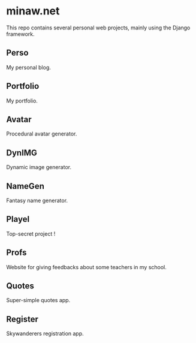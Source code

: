 # minaw.net

This repo contains several personal web projects, mainly using the Django framework.

## Perso

My personal blog.

## Portfolio

My portfolio.

## Avatar

Procedural avatar generator.

## DynIMG

Dynamic image generator.

## NameGen

Fantasy name generator.

## Playel

Top-secret project !

## Profs

Website for giving feedbacks about some teachers in my school.

##  Quotes

Super-simple quotes app.

## Register

Skywanderers registration app.
